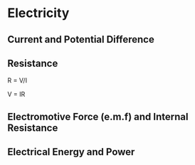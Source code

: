 # Electricity

## Current and Potential Difference


## Resistance

R = V/I

V = IR

## Electromotive Force (e.m.f) and Internal Resistance

## Electrical Energy and Power
